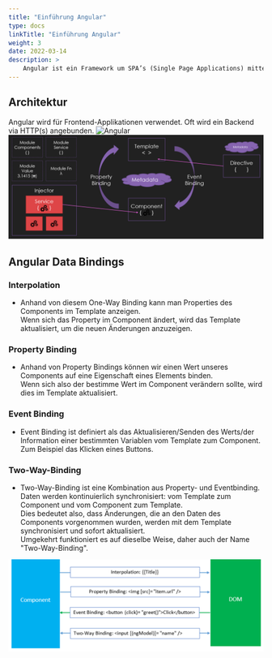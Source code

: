 ```yaml
---
title: "Einführung Angular"
type: docs
linkTitle: "Einführung Angular"
weight: 3
date: 2022-03-14
description: >
    Angular ist ein Framework um SPA’s (Single Page Applications) mittels HTML und JavaScript zu erstellen und besteht aus verschiedenen core und optionalen JavaScript Bibliotheken
---
```



## Architektur
Angular wird für Frontend-Applikationen verwendet. Oft wird ein Backend via HTTP(s) angebunden.
![Angular](/images/angular/angular_einführung.png)  
![Angular](/images/angular/architektur.png)  

## Angular Data Bindings
### Interpolation
- Anhand von diesem One-Way Binding kann man Properties des Components im Template anzeigen.\
Wenn sich das Property im Component ändert, wird das Template aktualisiert, um die neuen Änderungen anzuzeigen.


### Property Binding
- Anhand von Property Bindings können wir einen Wert unseres Components auf eine Eigenschaft eines Elements binden.\
Wenn sich also der bestimme Wert im Component verändern sollte, wird dies im Template aktualisiert.


### Event Binding
- Event Binding ist definiert als das Aktualisieren/Senden des Werts/der Information einer bestimmten Variablen vom Template zum Component.\
Zum Beispiel das Klicken eines Buttons.


### Two-Way-Binding
- Two-Way-Binding ist eine Kombination aus Property- und Eventbinding. Daten werden kontinuierlich synchronisiert: vom Template zum Component und vom Component zum Template.\
Dies bedeutet also, dass Änderungen, die an den Daten des Components vorgenommen wurden, werden mit dem Template synchronisiert und sofort aktualisiert.\
Umgekehrt funktioniert es auf dieselbe Weise, daher auch der Name "Two-Way-Binding".

![Databinding](/images/angular/component-of-Data-Binding.png) 
